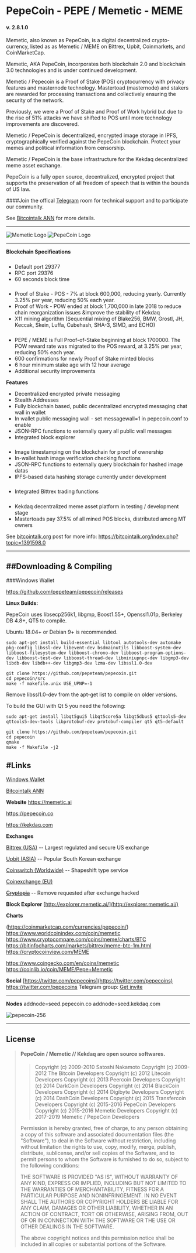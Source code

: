 # PepeCoin - PEPE  / Memetic - MEME

#### v. 2.8.1.0

Memetic, also known as PepeCoin, is a digital decentralized crypto-currency, listed as as Memetic / MEME on Bittrex, Upbit, Coinmarkets, and CoinMarketCap.

Memetic, AKA PepeCoin, incorporates both blockchain 2.0 and blockchain 3.0 technologies and is under continued development.

Memetic / Pepecoin is a Proof of Stake (POS) cryptocurrency with privacy features and masternode technology. Mastertoad (masternode) and stakers are rewarded for processing transactions and collectively ensuring the security of the network.

Previously, we were a Proof of Stake and Proof of Work hybrid but due to the rise of 51% attacks we have shifted to POS until more technology improvements are discovered.

Memetic / PepeCoin is decentralized, encrypted image storage in IPFS, cryptographically verified against the PepeCoin blockchain. Protect your memes and political information from censorship.

Memetic / PepeCoin is the base infrastructure for the Kekdaq decentralized meme asset exchange.

PepeCoin is a fully open source, decentralized, encrypted project that supports the preservation of all freedom of speech that is within the bounds of US law.

####Join the offical [Telegram](https://t.me/pepecoins) room for technical support and to participate our community.

See [Bitcointalk ANN](https://bitcointalk.org/index.php?topic=1391598.0) for more details.
***

![Memetic Logo](http://i.imgur.com/zLMetXi.png  "Memetic Logo") ![PepeCoin Logo](https://imgur.com/9KNdKWJ.png "PepeCoin Logo")


***
**Blockchain Specifications**
#####
 - Default port 29377 
 - RPC port 29376
 - 60 seconds block time

#####
 - Proof of Stake - POS - 7% at block 600,000, reducing yearly.  Currently 3.25% per year, reducing 50% each year.
 - Proof of Work - POW ended at block 1,700,000 in late 2018 to reduce chain reorganization issues &improve the stability of Kekdaq
 - X11 mining algorithm (Sequential mixing of Blake256, BMW, Grostl, JH, Keccak, Skein, Luffa, Cubehash, SHA-3, SIMD, and ECHO)
 #####
 - PEPE / MEME is Full Proof-of-Stake beginning at block 1700000. The POW reward rate was migrated to the POS reward, at 3.25% per year, reducing 50% each year.
 - 600 confirmations for newly Proof of Stake minted blocks
 - 6 hour minimum stake age with 12 hour average
 - Additional security improvements
  
 **Features**

- Decentralized encrypted private messaging
- Stealth Addresses
- Fully blockchain based, public decentralized encrypted messaging chat wall in wallet
- In wallet public messaging wall  - set messagewall=1 in pepecoin.conf to enable
- JSON-RPC functions to externally query all public wall messages
- Integrated block explorer
#####
- Image timestamping on the blockchain for proof of ownership
- In-wallet hash image verification checking functions
- JSON-RPC functions to externally query blockchain for hashed image datas
- IPFS-based data hashing storage currently under development
#####
- Integrated Bittrex trading functions
#####
- Kekdaq decentralized meme asset platform in testing / development stage
- Mastertoads pay 37.5% of all mined POS blocks, distributed among MT owners

See [bitcointalk.org](https://bitcointalk.org/index.php?topic=1391598.0) post for more info: https://bitcointalk.org/index.php?topic=1391598.0

-------------------------------
##Downloading & Compiling
-------------------------------
 
###Windows Wallet

https://github.com/pepeteam/pepecoin/releases


**Linux Builds:**

PepeCoin uses libsecp256k1, libgmp, Boost1.55+, Openssl1.01p, Berkeley DB 4.8+, QT5 to compile.

Ubuntu 18.04+ or Debian 9+ is recommended.



	sudo apt-get install build-essential libtool autotools-dev automake pkg-config libssl-dev libevent-dev bsdmainutils libboost-system-dev libboost-filesystem-dev libboost-chrono-dev libboost-program-options-dev libboost-test-dev libboost-thread-dev libminiupnpc-dev libgmp3-dev libdb-dev libdb++-dev libgmp3-dev lzma-dev libssl1.0-dev
	
	git clone https://github.com/pepeteam/pepecoin.git
	cd pepecoin/src
	make -f makefile.unix USE_UPNP=-1

Remove libssl1.0-dev from the apt-get list to compile on older versions.

To build the GUI with Qt 5 you need the following:

    sudo apt-get install libqt5gui5 libqt5core5a libqt5dbus5 qttools5-dev qttools5-dev-tools libprotobuf-dev protobuf-compiler qt5 qt5-default
    
    git clone https://github.com/pepeteam/pepecoin.git
    cd pepecoin 
    qmake
    make -f Makefile -j2



#Links
--------------------

[Windows Wallet](https://github.com/pepeteam/pepecoin/releases) 

[Bitcointalk ANN](https://bitcointalk.org/index.php?topic=1391598.0) 


**Website**
https://memetic.ai

https://pepecoin.co

https://kekdaq.com

**Exchanges**

[Bittrex (USA)](https://bittrex.com/Market/Index?MarketName=BTC-MEME) -- Largest regulated and secure US exchange

[Upbit (ASIA)](https://upbit.com/exchange?code=CRIX.UPBIT.BTC-MEME) -- Popular South Korean exchange

[Coinswitch (Worldwide)](https://coinswitch.co/) -- Shapeshift type service

[Coinexchange (EU)](https://www.coinexchange.io/market/MEME/BTC)

<s>[Cryptopia](https://www.cryptopia.co.nz/Exchange?market=PEPE_BTC)</s> -- Remove requested after exchange hacked

**Block Explorer**
[http://explorer.memetic.ai/](http://explorer.memetic.ai/)

**Charts**

(https://coinmarketcap.com/currencies/pepecoin/) 
https://www.worldcoinindex.com/coin/memetic
https://www.cryptocompare.com/coins/meme/charts/BTC
https://bitinfocharts.com/markets/bittrex/meme-btc-1m.html
https://cryptocoinview.com/MEME

https://www.coingecko.com/en/coins/memetic
https://coinlib.io/coin/MEME/Pepe+Memetic

**Social**
[https://twitter.com/pepecoins](https://twitter.com/pepecoins) https://twitter.com/pepecoins
Telegram group:  [Get invite](https://t.me/pepecoins) 


***

**Nodes**
addnode=seed.pepecoin.co
addnode=seed.kekdaq.com


![pepecoin-256](https://i.imgur.com/xnSJvT9.jpg  "pepecoin-256")

------------------
License
------------------
>#### PepeCoin / Memetic // Kekdaq are open source softwares. 
>>Copyright (c) 2009-2010 Satoshi Nakamoto
>>Copyright (c) 2009-2012 The Bitcoin Developers
>>Copyright (c) 2012 Litecoin Developers
>>Copyright (c) 2013 Peercoin Developers
>>Copyright (c) 2014 DarkCoin Developers
>>Copyright (c) 2014 BlackCoin Developers
>>Copyright (c) 2014 Digibyte Developers
>>Copyright (c) 2014 DashCoin Developers
>>Copyright (c) 2015 Transfercoin Developers
>>Copyright (c) 2015-2016 PepeCoin Developers
>>Copyright (c) 2015-2016 Memetic Developers
>>Copyright (c) 2017-2019 Memetic / PepeCoin Developers
>
>Permission is hereby granted, free of charge, to any person obtaining a copy
>of this software and associated documentation files (the "Software"), to deal
>in the Software without restriction, including without limitation the rights
>to use, copy, modify, merge, publish, distribute, sublicense, and/or sell
>copies of the Software, and to permit persons to whom the Software is
>furnished to do so, subject to the following conditions:
>
>THE SOFTWARE IS PROVIDED "AS IS", WITHOUT WARRANTY OF ANY KIND, EXPRESS OR
>IMPLIED, INCLUDING BUT NOT LIMITED TO THE WARRANTIES OF MERCHANTABILITY,
>FITNESS FOR A PARTICULAR PURPOSE AND NONINFRINGEMENT. IN NO EVENT SHALL THE
>AUTHORS OR COPYRIGHT HOLDERS BE LIABLE FOR ANY CLAIM, DAMAGES OR OTHER
>LIABILITY, WHETHER IN AN ACTION OF CONTRACT, TORT OR OTHERWISE, ARISING FROM,
>OUT OF OR IN CONNECTION WITH THE SOFTWARE OR THE USE OR OTHER DEALINGS IN
>THE SOFTWARE.
>
>The above copyright notices and this permission notice shall be included in
>all copies or substantial portions of the Software.
>#